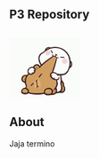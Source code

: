 
## P3 Repository

## <img src="source/tenor.gif" width="128" align="center"> 




## About

Jaja termino
